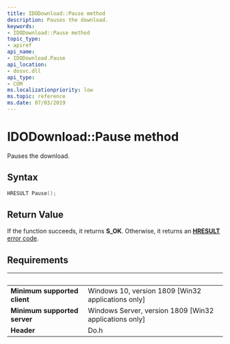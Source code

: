 ```yaml
---
title: IDODownload::Pause method
description: Pauses the download.
keywords:
- IDODownload::Pause method
topic_type:
- apiref
api_name:
- IDODownload.Pause
api_location:
- dosvc.dll
api_type:
- COM
ms.localizationpriority: low
ms.topic: reference
ms.date: 07/03/2019
---
```


# IDODownload::Pause method

Pauses the download.

## Syntax

```cpp
HRESULT Pause();
```

## Return Value

If the function succeeds, it returns **S_OK**. Otherwise, it returns an [**HRESULT**](/windows/desktop/com/structure-of-com-error-codes) [error code](/windows/desktop/com/com-error-codes-10).

## Requirements

| &nbsp; | &nbsp; |
| ---- |:---- |
| **Minimum supported client** | Windows 10, version 1809 \[Win32 applications only\] |
| **Minimum supported server** | Windows Server, version 1809 \[Win32 applications only\] |
| **Header** | Do.h |

